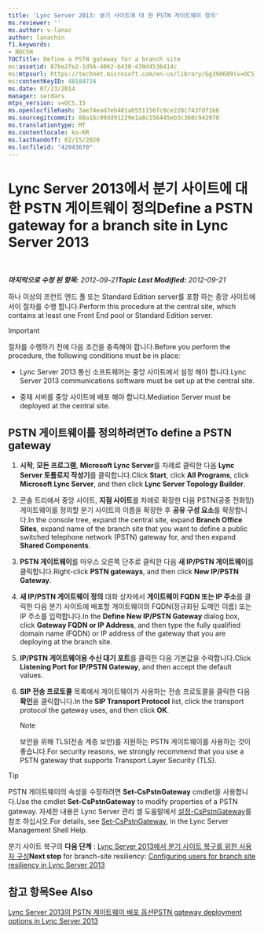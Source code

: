 ```yaml
---
title: 'Lync Server 2013: 분기 사이트에 대 한 PSTN 게이트웨이 정의'
ms.reviewer: ''
ms.author: v-lanac
author: lanachin
f1.keywords:
- NOCSH
TOCTitle: Define a PSTN gateway for a branch site
ms:assetid: 87be2fe2-1d56-4062-b430-439d4536414c
ms:mtpsurl: https://technet.microsoft.com/en-us/library/Gg398689(v=OCS.15)
ms:contentKeyID: 48184724
ms.date: 07/23/2014
manager: serdars
mtps_version: v=OCS.15
ms.openlocfilehash: 3ae74ead7eb481a6551156fc0ce228c743fdf1b6
ms.sourcegitcommit: 88a16c09dd91229e1a8c156445eb3c360c942978
ms.translationtype: MT
ms.contentlocale: ko-KR
ms.lasthandoff: 02/15/2020
ms.locfileid: "42043670"
---
```

<div data-xmlns="http://www.w3.org/1999/xhtml">

<div class="topic" data-xmlns="http://www.w3.org/1999/xhtml" data-msxsl="urn:schemas-microsoft-com:xslt" data-cs="http://msdn.microsoft.com/">

<div data-asp="http://msdn2.microsoft.com/asp">

# <a name="define-a-pstn-gateway-for-a-branch-site-in-lync-server-2013"></a><span data-ttu-id="128c1-102">Lync Server 2013에서 분기 사이트에 대 한 PSTN 게이트웨이 정의</span><span class="sxs-lookup"><span data-stu-id="128c1-102">Define a PSTN gateway for a branch site in Lync Server 2013</span></span>

</div>

<div id="mainSection">

<div id="mainBody">

<span> </span>

<span data-ttu-id="128c1-103">_**마지막으로 수정 된 항목:** 2012-09-21_</span><span class="sxs-lookup"><span data-stu-id="128c1-103">_**Topic Last Modified:** 2012-09-21_</span></span>

<span data-ttu-id="128c1-104">하나 이상의 프런트 엔드 풀 또는 Standard Edition server를 포함 하는 중앙 사이트에서이 절차를 수행 합니다.</span><span class="sxs-lookup"><span data-stu-id="128c1-104">Perform this procedure at the central site, which contains at least one Front End pool or Standard Edition server.</span></span>

<div>


> [!IMPORTANT]  
> <span data-ttu-id="128c1-105">절차를 수행하기 전에 다음 조건을 충족해야 합니다.</span><span class="sxs-lookup"><span data-stu-id="128c1-105">Before you perform the procedure, the following conditions must be in place:</span></span> 
> <UL>
> <LI>
> <P><span data-ttu-id="128c1-106">Lync Server 2013&nbsp;통신 소프트웨어는 중앙 사이트에서 설정 해야 합니다.</span><span class="sxs-lookup"><span data-stu-id="128c1-106">Lync Server 2013&nbsp;communications software must be set up at the central site.</span></span></P>
> <LI>
> <P><span data-ttu-id="128c1-107">중재 서버를 중앙 사이트에 배포 해야 합니다.</span><span class="sxs-lookup"><span data-stu-id="128c1-107">Mediation Server must be deployed at the central site.</span></span></P></LI></UL>



</div>

<div>

## <a name="to-define-a-pstn-gateway"></a><span data-ttu-id="128c1-108">PSTN 게이트웨이를 정의하려면</span><span class="sxs-lookup"><span data-stu-id="128c1-108">To define a PSTN gateway</span></span>

1.  <span data-ttu-id="128c1-109">**시작**, **모든 프로그램**, **Microsoft Lync Server**를 차례로 클릭한 다음 **Lync Server 토폴로지 작성기**를 클릭합니다.</span><span class="sxs-lookup"><span data-stu-id="128c1-109">Click **Start**, click **All Programs**, click **Microsoft Lync Server**, and then click **Lync Server Topology Builder**.</span></span>

2.  <span data-ttu-id="128c1-110">콘솔 트리에서 중앙 사이트, **지점 사이트**를 차례로 확장한 다음 PSTN(공중 전화망) 게이트웨이를 정의할 분기 사이트의 이름을 확장한 후 **공유 구성 요소**를 확장합니다.</span><span class="sxs-lookup"><span data-stu-id="128c1-110">In the console tree, expand the central site, expand **Branch Office Sites**, expand name of the branch site that you want to define a public switched telephone network (PSTN) gateway for, and then expand **Shared Components**.</span></span>

3.  <span data-ttu-id="128c1-111">**PSTN 게이트웨이**를 마우스 오른쪽 단추로 클릭한 다음 **새 IP/PSTN 게이트웨이**를 클릭합니다.</span><span class="sxs-lookup"><span data-stu-id="128c1-111">Right-click **PSTN gateways**, and then click **New IP/PSTN Gateway**.</span></span>

4.  <span data-ttu-id="128c1-112">**새 IP/PSTN 게이트웨이 정의** 대화 상자에서 **게이트웨이 FQDN 또는 IP 주소**를 클릭한 다음 분기 사이트에 배포할 게이트웨이의 FQDN(정규화된 도메인 이름) 또는 IP 주소를 입력합니다.</span><span class="sxs-lookup"><span data-stu-id="128c1-112">In the **Define New IP/PSTN Gateway** dialog box, click **Gateway FQDN or IP Address**, and then type the fully qualified domain name (FQDN) or IP address of the gateway that you are deploying at the branch site.</span></span>

5.  <span data-ttu-id="128c1-113">**IP/PSTN 게이트웨이용 수신 대기 포트**를 클릭한 다음 기본값을 수락합니다.</span><span class="sxs-lookup"><span data-stu-id="128c1-113">Click **Listening Port for IP/PSTN Gateway**, and then accept the default values.</span></span>

6.  <span data-ttu-id="128c1-114">**SIP 전송 프로토콜** 목록에서 게이트웨이가 사용하는 전송 프로토콜을 클릭한 다음 **확인**을 클릭합니다.</span><span class="sxs-lookup"><span data-stu-id="128c1-114">In the **SIP Transport Protocol** list, click the transport protocol the gateway uses, and then click **OK**.</span></span>
    
    <div>
    

    > [!NOTE]  
    > <span data-ttu-id="128c1-115">보안을 위해 TLS(전송 계층 보안)를 지원하는 PSTN 게이트웨이를 사용하는 것이 좋습니다.</span><span class="sxs-lookup"><span data-stu-id="128c1-115">For security reasons, we strongly recommend that you use a PSTN gateway that supports Transport Layer Security (TLS).</span></span>

    
    </div>

<div>


> [!TIP]  
> <span data-ttu-id="128c1-116">PSTN 게이트웨이의 속성을 수정하려면 <STRONG>Set-CsPstnGateway</STRONG> cmdlet을 사용합니다.</span><span class="sxs-lookup"><span data-stu-id="128c1-116">Use the cmdlet <STRONG>Set-CsPstnGateway</STRONG> to modify properties of a PSTN gateway.</span></span> <span data-ttu-id="128c1-117">자세한 내용은 Lync Server 관리 셸 도움말에서 <A href="https://docs.microsoft.com/powershell/module/skype/Set-CsPstnGateway">설정-CsPstnGateway</A>를 참조 하십시오.</span><span class="sxs-lookup"><span data-stu-id="128c1-117">For details, see <A href="https://docs.microsoft.com/powershell/module/skype/Set-CsPstnGateway">Set-CsPstnGateway</A>, in the Lync Server Management Shell Help.</span></span>



</div>

<span data-ttu-id="128c1-118">분기 사이트 복구의 **다음 단계** : [Lync Server 2013에서 분기 사이트 복구를 위한 사용자 구성](lync-server-2013-configuring-users-for-branch-site-resiliency.md)</span><span class="sxs-lookup"><span data-stu-id="128c1-118">**Next step** for branch-site resiliency: [Configuring users for branch site resiliency in Lync Server 2013](lync-server-2013-configuring-users-for-branch-site-resiliency.md)</span></span>

</div>

<div>

## <a name="see-also"></a><span data-ttu-id="128c1-119">참고 항목</span><span class="sxs-lookup"><span data-stu-id="128c1-119">See Also</span></span>


[<span data-ttu-id="128c1-120">Lync Server 2013의 PSTN 게이트웨이 배포 옵션</span><span class="sxs-lookup"><span data-stu-id="128c1-120">PSTN gateway deployment options in Lync Server 2013</span></span>](lync-server-2013-pstn-gateway-deployment-options.md)  
  

</div>

</div>

<span> </span>

</div>

</div>

</div>

